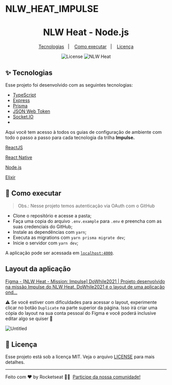 # NLW_HEAT_IMPULSE
<h1 align="center">NLW Heat - Node.js</h1>

<p align="center">
  <a href="#-tecnologias">Tecnologias</a>&nbsp;&nbsp;&nbsp;|&nbsp;&nbsp;&nbsp;
  <a href="#-como-executar">Como executar</a>&nbsp;&nbsp;&nbsp;|&nbsp;&nbsp;&nbsp;
  <a href="#-licença">Licença</a>
</p>

<p align="center">
  <img alt="License" src="https://img.shields.io/static/v1?label=license&message=MIT&color=8257E5&labelColor=000000">
  <img src="https://img.shields.io/static/v1?label=NLW&message=Heat&color=8257E5&labelColor=000000" alt="NLW Heat" />
</p>

## ✨ Tecnologias

Esse projeto foi desenvolvido com as seguintes tecnologias:

- [TypeScript](https://www.typescriptlang.org/)
- [Express](https://expressjs.com/pt-br/)
- [Prisma](https://www.prisma.io/)
- [JSON Web Token](https://jwt.io/)
- [Socket.IO](https://socket.io/)
-
Aqui você tem acesso à todos os guias de configuração de ambiente com todo o passo a passo para cada tecnologia da trilha **Impulse.**

[ReactJS](https://www.notion.so/ReactJS-8264246c2cb840e890bd17ab169ffa47)

[React Native](https://www.notion.so/React-Native-f1e726fc05d248a88d35eba7473b0f78)

[Node.js](https://www.notion.so/Node-js-a0d5ad31a0fb4a47b96434b9af9dc5b2)

[Elixir                                                                                                             ](https://www.notion.so/Elixir-1b7cb41a1f2a4be8bfc2ab8051276282)

## 🚀 Como executar

> Obs.: Nesse projeto temos autenticação via OAuth com o GitHub

- Clone o repositório e acesse a pasta;
- Faça uma copia do arquivo `.env.example` para `.env` e preencha com as suas credenciais do GitHub;
- Instale as dependências com `yarn`;
- Executa as migrations com `yarn prisma migrate dev`;
- Inicie o servidor com `yarn dev`;

A aplicação pode ser acessada em [`localhost:4000`](http://localhost:4000).

## Layout da aplicação

[Figma - [NLW Heat - Mission: Impulse] DoWhile2021 | Projeto desenvolvido na missão Impulse do NLW Heat. DoWhile2021 é o layout de uma aplicação ond...](https://www.figma.com/community/file/1031699316177416916/%5BNLW-Heat---Mission%3A-Impulse%5D-DoWhile2021)

⚠ Se você estiver com dificuldades para acessar o layout, experimente clicar no botão `Duplicate` na parte superior da página. Isso irá criar uma cópia do layout na sua conta pessoal do Figma e você poderá inclusive editar algo se quiser 💜

![Untitled](https://s3-us-west-2.amazonaws.com/secure.notion-static.com/9258cd63-f508-43ac-aa9c-45f5acec420d/Untitled.png)

## 📄 Licença

Esse projeto está sob a licença MIT. Veja o arquivo [LICENSE](LICENSE) para mais detalhes.

---

Feito com ♥ by Rocketseat 👋🏻 &nbsp;[Participe da nossa comunidade!](https://discordapp.com/invite/gCRAFhc)
